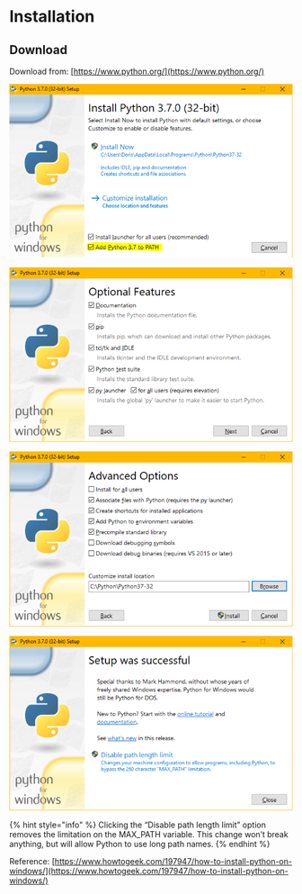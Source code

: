 # Installation

## Download

Download from: [https://www.python.org/](https://www.python.org/)

![On the first screen, enable the &#x201C;Add Python 3.6 to PATH&#x201D; option](../.gitbook/assets/image%20%2831%29.png)

![](../.gitbook/assets/image%20%2851%29.png)

![Change install location to a shorter path](../.gitbook/assets/image%20%2824%29.png)

![](../.gitbook/assets/image%20%281%29.png)

{% hint style="info" %}
Clicking the “Disable path length limit” option removes the limitation on the MAX\_PATH variable. This change won’t break anything, but will allow Python to use long path names. 
{% endhint %}

Reference: [https://www.howtogeek.com/197947/how-to-install-python-on-windows/](https://www.howtogeek.com/197947/how-to-install-python-on-windows/)

